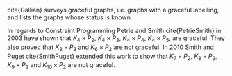cite{Gallian} surveys graceful graphs, i.e. graphs with a graceful labelling, and lists the graphs whose status is known.

In regards to Constraint Programming Petrie and Smith cite{PetrieSmith} in 2003 have shown that $K_4 \times P_2$, $K_4 \times P_3$, $K_4 \times P_4$, $K_4 \times P_5$, are graceful. They also proved that $K_3 \times P_3$ and  $K_6 \times P_2$ are not graceful. In 2010 Smith and Puget cite{SmithPuget} extended this work to show that $K_7 \times P_2$, $K_8 \times P_2$, $K_9 \times P_2$  and $K_{10} \times P_2$ are not graceful. 
